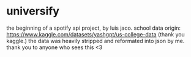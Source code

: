 # universify
the beginning of a spotify api project, by luis jaco.
school data origin: https://www.kaggle.com/datasets/yashgpt/us-college-data (thank you kaggle.)
the data was heavily stripped and reformated into json by me.
thank you to anyone who sees this <3